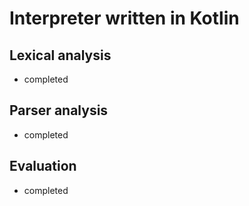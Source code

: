 # Interpreter written in Kotlin

## Lexical analysis

- completed

## Parser analysis

- completed

## Evaluation

- completed
